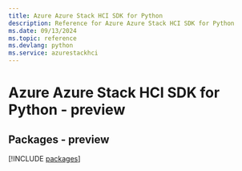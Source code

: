 ```yaml
---
title: Azure Azure Stack HCI SDK for Python
description: Reference for Azure Azure Stack HCI SDK for Python
ms.date: 09/13/2024
ms.topic: reference
ms.devlang: python
ms.service: azurestackhci
---
```

# Azure Azure Stack HCI SDK for Python - preview
## Packages - preview
[!INCLUDE [packages](azure-stack-hci-index.md)]